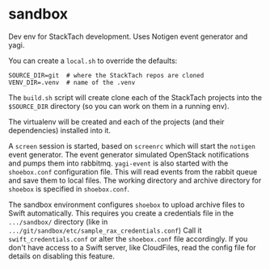 sandbox
=======

Dev env for StackTach development. Uses Notigen event generator and yagi.

You can create a `local.sh` to override the defaults:

    SOURCE_DIR=git  # where the StackTach repos are cloned
    VENV_DIR=.venv  # name of the .venv

The `build.sh` script will create clone each of the StackTach projects
into the `$SOURCE_DIR` directory (so you can work on them in a running env). 

The virtualenv will be created and each of the projects 
(and their dependencies) installed into it. 

A `screen` session is started, based on `screenrc` which will start the 
`notigen` event generator. The event generator simulated OpenStack
notifications and pumps them into rabbitmq. `yagi-event` is also started
with the `shoebox.conf` configuration file. This will read events from
the rabbit queue and save them to local files. The working directory
and archive directory for `shoebox` is specified in `shoebox.conf`.

The sandbox environment configures `shoebox` to upload archive files
to Swift automatically. This requires you create a credentials file
in the `.../sandbox/` directory (like in 
`.../git/sandbox/etc/sample_rax_credentials.conf`) Call it
`swift_credentials.conf` or alter the `shoebox.conf` file accordingly. If
you don't have access to a Swift server, like CloudFiles, read
the config file for details on disabling this feature. 
